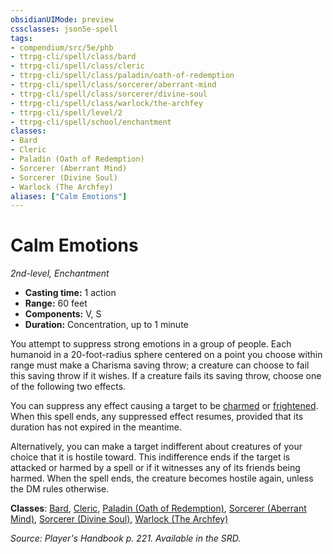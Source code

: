 ```yaml
---
obsidianUIMode: preview
cssclasses: json5e-spell
tags:
- compendium/src/5e/phb
- ttrpg-cli/spell/class/bard
- ttrpg-cli/spell/class/cleric
- ttrpg-cli/spell/class/paladin/oath-of-redemption
- ttrpg-cli/spell/class/sorcerer/aberrant-mind
- ttrpg-cli/spell/class/sorcerer/divine-soul
- ttrpg-cli/spell/class/warlock/the-archfey
- ttrpg-cli/spell/level/2
- ttrpg-cli/spell/school/enchantment
classes:
- Bard
- Cleric
- Paladin (Oath of Redemption)
- Sorcerer (Aberrant Mind)
- Sorcerer (Divine Soul)
- Warlock (The Archfey)
aliases: ["Calm Emotions"]
---
```

# Calm Emotions
*2nd-level, Enchantment*  

- **Casting time:** 1 action
- **Range:** 60 feet
- **Components:** V, S
- **Duration:** Concentration, up to 1 minute

You attempt to suppress strong emotions in a group of people. Each humanoid in a 20-foot-radius sphere centered on a point you choose within range must make a Charisma saving throw; a creature can choose to fail this saving throw if it wishes. If a creature fails its saving throw, choose one of the following two effects.

You can suppress any effect causing a target to be [charmed](/3-Mechanics/CLI/rules/conditions.md#charmed) or [frightened](/3-Mechanics/CLI/rules/conditions.md#frightened). When this spell ends, any suppressed effect resumes, provided that its duration has not expired in the meantime.

Alternatively, you can make a target indifferent about creatures of your choice that it is hostile toward. This indifference ends if the target is attacked or harmed by a spell or if it witnesses any of its friends being harmed. When the spell ends, the creature becomes hostile again, unless the DM rules otherwise.

**Classes**: [Bard](/3-Mechanics/CLI/classes/bard.md), [Cleric](/3-Mechanics/CLI/classes/cleric.md), [Paladin (Oath of Redemption)](/3-Mechanics/CLI/classes/paladin-oath-of-redemption-xge.md), [Sorcerer (Aberrant Mind)](/3-Mechanics/CLI/classes/sorcerer-aberrant-mind-tce.md), [Sorcerer (Divine Soul)](/3-Mechanics/CLI/classes/sorcerer-divine-soul-xge.md), [Warlock (The Archfey)](/3-Mechanics/CLI/classes/warlock-the-archfey.md)

*Source: Player's Handbook p. 221. Available in the SRD.*